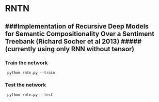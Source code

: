 # RNTN 
###Implementation of Recursive Deep Models for Semantic Compositionality Over a Sentiment Treebank (Richard Socher et al 2013)
#####(currently using only RNN without tensor)
-------
### Train the network
<pre><code> python rntn.py --train</code></pre>
### Test the network
<pre><code> python rntn.py --test</code></pre>
